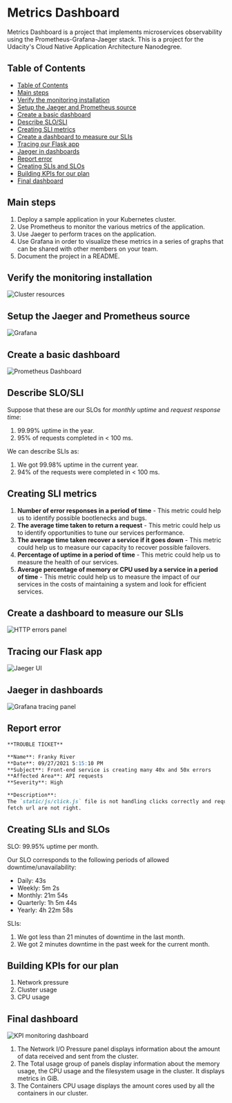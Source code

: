 # Metrics Dashboard

Metrics Dashboard is a project that implements microservices observability using the Prometheus-Grafana-Jaeger stack. This is a project for the Udacity's Cloud Native Application Architecture Nanodegree.

## Table of Contents

+ [Table of Contents](#table-of-contents)
+ [Main steps](#main-steps)
+ [Verify the monitoring installation](#verify-the-monitoring-installation)
+ [Setup the Jaeger and Prometheus source](#setup-the-jaeger-and-prometheus-source)
+ [Create a basic dashboard](#create-a-basic-dashboard)
+ [Describe SLO/SLI](#describe-slosli)
+ [Creating SLI metrics](#creating-sli-metrics)
+ [Create a dashboard to measure our SLIs](#create-a-dashboard-to-measure-our-slis)
+ [Tracing our Flask app](#tracing-our-flask-app)
+ [Jaeger in dashboards](#jaeger-in-dashboards)
+ [Report error](#report-error)
+ [Creating SLIs and SLOs](#creating-slis-and-slos)
+ [Building KPIs for our plan](#building-kpis-for-our-plan)
+ [Final dashboard](#final-dashboard)

## Main steps

1. Deploy a sample application in your Kubernetes cluster.
2. Use Prometheus to monitor the various metrics of the application.
3. Use Jaeger to perform traces on the application.
4. Use Grafana in order to visualize these metrics in a series of graphs that can be shared with other members on your team.
5. Document the project in a README.

## Verify the monitoring installation

![Cluster resources](./docs/images/monitoringInstallation.png)

## Setup the Jaeger and Prometheus source

![Grafana](./docs/images/grafana.png)

## Create a basic dashboard

![Prometheus Dashboard](./docs/images/prometheusDashboard.png)

## Describe SLO/SLI

Suppose that these are our SLOs for *monthly uptime* and *request response time*:
1. 99.99% uptime in the year.
2. 95% of requests completed in < 100 ms.

We can describe SLIs as:
1. We got 99.98% uptime in the current year.
2. 94% of the requests were completed in < 100 ms.

## Creating SLI metrics

1. **Number of error responses in a period of time** - This metric could help us to identify possible bootlenecks and bugs.
2. **The average time taken to return a request** - This metric could help us to identify opportunities to tune our services performance.
3. **The average time taken recover a service if it goes down** - This metric could help us to measure our capacity to recover possible failovers.
4. **Percentage of uptime in a period of time** - This metric could help us to measure the health of our services.
5. **Average percentage of memory or CPU used by a service in a period of time** - This metric could help us to measure the impact of our services in the costs of maintaining a system and look for efficient services.

## Create a dashboard to measure our SLIs

![HTTP errors panel](./docs/images/httpErrorsPanel.png)

## Tracing our Flask app

![Jaeger UI](./docs/images/backendTracing.png)

## Jaeger in dashboards

![Grafana tracing panel](./docs/images/tracingPanel.png)

## Report error

```markdown
**TROUBLE TICKET**

**Name**: Franky River
**Date**: 09/27/2021 5:15:10 PM
**Subject**: Front-end service is creating many 40x and 50x errors
**Affected Area**: API requests
**Severity**: High

**Description**:
The `static/js/click.js` file is not handling clicks correctly and requests can not be processed because the
fetch url are not right.
```

## Creating SLIs and SLOs

SLO: 99.95% uptime per month.

Our SLO corresponds to the following periods of allowed downtime/unavailability:
* Daily: 43s
* Weekly: 5m 2s
* Monthly: 21m 54s
* Quarterly: 1h 5m 44s
* Yearly: 4h 22m 58s

SLIs:
1. We got less than 21 minutes of downtime in the last month.
2. We got 2 minutes downtime in the past week for the current month.

## Building KPIs for our plan

1. Network pressure
2. Cluster usage
3. CPU usage

## Final dashboard

![KPI monitoring dashboard](./docs/images/kpiDashboard.png)

1. The Network I/O Pressure panel displays information about the amount of data received and sent from the cluster.
2. The Total usage group of panels display information about the memory usage, the CPU usage and the filesystem usage in the cluster. It displays metrics in GiB.
3. The Containers CPU usage displays the amount cores used by all the containers in our cluster.
